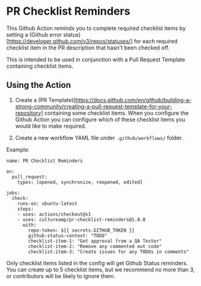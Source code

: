 # PR Checklist Reminders

This Github Action reminds you to complete required checklist items by setting a (Github error status)[https://developer.github.com/v3/repos/statuses/] for each required checklist item in the PR description that hasn't been checked off.

This is intended to be used in conjunction with a Pull Request Template containing checklist items.

## Using the Action

1. Create a (PR Template)[https://docs.github.com/en/github/building-a-strong-community/creating-a-pull-request-template-for-your-repository] containing some checklist items. When you configure the Github Action you can configure which of these checklist items you would like to make required.


2. Create a new workflow YAML file under `.github/workflows/` folder.

Example:
```
name: PR Checklist Reminders

on:
  pull_request:
    types: [opened, synchronize, reopened, edited]

jobs:
  check:
    runs-on: ubuntu-latest
    steps:
    - uses: actions/checkout@v1
    - uses: cultureamp/pr-checklist-reminders@1.0.0
      with:
        repo-token: ${{ secrets.GITHUB_TOKEN }}
        github-status-context: "TODO"
        checklist-item-1: "Get approval from a QA Tester"
        checklist-item-2: "Remove any commented out code"
        checklist-item-3: "Create issues for any TODOs in comments"
```

Only checklist items listed in the config will get Github Status reminders.  You can create up to 5 checklist items, but we recommend no more than 3, or contributors will be likely to ignore them.
